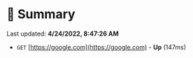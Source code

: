 # 📖 Summary
Last updated: **4/24/2022, 8:47:26 AM**

- `GET` [https://google.com](https://google.com) - **Up** (147ms)
